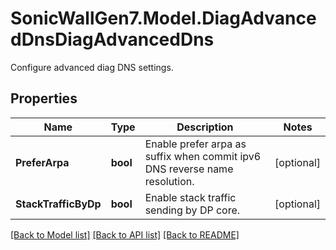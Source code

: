 # SonicWallGen7.Model.DiagAdvancedDnsDiagAdvancedDns
Configure advanced diag DNS settings.

## Properties

Name | Type | Description | Notes
------------ | ------------- | ------------- | -------------
**PreferArpa** | **bool** | Enable prefer arpa as suffix when commit ipv6 DNS reverse name resolution. | [optional] 
**StackTrafficByDp** | **bool** | Enable stack traffic sending by DP core. | [optional] 

[[Back to Model list]](../README.md#documentation-for-models) [[Back to API list]](../README.md#documentation-for-api-endpoints) [[Back to README]](../README.md)

